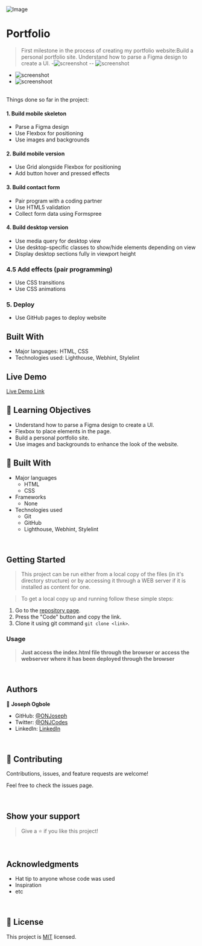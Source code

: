 ![Image](https://img.shields.io/badge/Microverse-blueviolet)
# Portfolio
> First milestone in the process of creating my portfolio website:Build a personal portfolio site.
> Understand how to parse a Figma design to create a UI.
-![screenshot](/images/mobile_preview_v.1.0.png)
-- ![screenshot](/images/mobile-preview-v2.png)
- ![screenshot](/images/mobile-version-preview-v3.png)
- ![screenshoot](/images/mobile-preview_v4.png)
<br/>
Things done so far in the project:

#### 1. Build mobile skeleton

* Parse a Figma design
* Use Flexbox for positioning
* Use images and backgrounds

#### 2. Build mobile version

* Use Grid alongside Flexbox for positioning
* Add button hover and pressed effects

#### 3. Build contact form

* Pair program with a coding partner
* Use HTML5 validation
* Collect form data using Formspree

#### 4. Build desktop version

* Use media query for desktop view
* Use desktop-specific classes to show/hide elements depending on view
* Display desktop sections fully in viewport height

### 4.5 Add effects (pair programming)

* Use CSS transitions
* Use CSS animations

### 5. Deploy

* Use GitHub pages to deploy website

## Built With

- Major languages: HTML, CSS
- Technologies used: Lighthouse, Webhint, Stylelint

## Live Demo

[Live Demo Link](https://onjoseph.github.io/Joseph-Portfolio/)


## :blue_book: Learning Objectives

- Understand how to parse a Figma design to create a UI.
- Flexbox to place elements in the page.
- Build a personal portfolio site.
- Use images and backgrounds to enhance the look of the website.

## :hammer: Built With

- Major languages
    - HTML
    - CSS
- Frameworks
    - None
- Technologies used
    - Git 
    - GitHub
    - Lighthouse, Webhint, Stylelint
<br/>

## Getting Started

> This project can be run either from a local copy of the files (in it's directory structure) or by accessing it through a WEB server if it is installed as content for one.

 
> To get a local copy up and running follow these simple steps:

1. Go to the [repository page](https://github.com/ONJoseph/Joseph-Portfolio.git).
2. Press the "Code" button and copy the link.
3. Clone it using git command `git clone <link>`.


### Usage

> **Just access the index.html file through the browser or access the webserver where it has been deployed through the browser**

<br/>

## Authors

&#x1f464; **Joseph Ogbole**

- GitHub: [@ONJoseph](https://github.com/ONJoseph)
- Twitter: [@ONJCodes](https://twitter.com/ONJCodes)
- LinkedIn: [LinkedIn](www.linkedin.com/in/o-n-joseph)

<br/>

## &#x1f91d; Contributing

Contributions, issues, and feature requests are welcome!

Feel free to check the issues page<!--[issues page](../../issues/)-->.

<br/>

## Show your support

> Give a &#x2B50; if you like this project!

<br/>

## Acknowledgments

- Hat tip to anyone whose code was used
- Inspiration
- etc

<br/>

## &#x1F4DD; License

This project is [MIT](./MIT.md) licensed.
